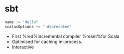 # sbt

```scala
name := "Hello"
scalacOptions += "-deprecated"
```

* First %red%incremental compiler %reset%for Scala
* Optimised for caching in-process.
* Interactive

